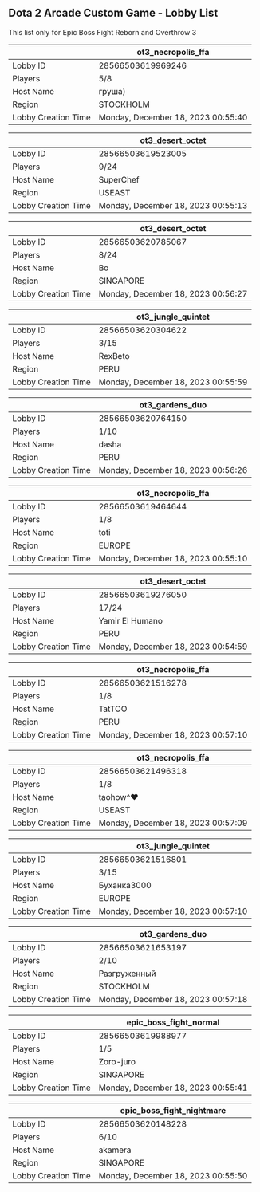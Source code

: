 ## Dota 2 Arcade Custom Game - Lobby List

This list only for Epic Boss Fight Reborn and Overthrow 3

|  | ot3_necropolis_ffa |
| ------ | ------ |
| Lobby ID | 28566503619969246 |
| Players | 5/8 |
| Host Name | груша) |
| Region | STOCKHOLM |
| Lobby Creation Time | Monday, December 18, 2023 00:55:40 |


|  | ot3_desert_octet |
| ------ | ------ |
| Lobby ID | 28566503619523005 |
| Players | 9/24 |
| Host Name | SuperChef |
| Region | USEAST |
| Lobby Creation Time | Monday, December 18, 2023 00:55:13 |


|  | ot3_desert_octet |
| ------ | ------ |
| Lobby ID | 28566503620785067 |
| Players | 8/24 |
| Host Name | Bo |
| Region | SINGAPORE |
| Lobby Creation Time | Monday, December 18, 2023 00:56:27 |


|  | ot3_jungle_quintet |
| ------ | ------ |
| Lobby ID | 28566503620304622 |
| Players | 3/15 |
| Host Name | RexBeto |
| Region | PERU |
| Lobby Creation Time | Monday, December 18, 2023 00:55:59 |


|  | ot3_gardens_duo |
| ------ | ------ |
| Lobby ID | 28566503620764150 |
| Players | 1/10 |
| Host Name | dasha |
| Region | PERU |
| Lobby Creation Time | Monday, December 18, 2023 00:56:26 |


|  | ot3_necropolis_ffa |
| ------ | ------ |
| Lobby ID | 28566503619464644 |
| Players | 1/8 |
| Host Name | toti |
| Region | EUROPE |
| Lobby Creation Time | Monday, December 18, 2023 00:55:10 |


|  | ot3_desert_octet |
| ------ | ------ |
| Lobby ID | 28566503619276050 |
| Players | 17/24 |
| Host Name | Yamir El Humano |
| Region | PERU |
| Lobby Creation Time | Monday, December 18, 2023 00:54:59 |


|  | ot3_necropolis_ffa |
| ------ | ------ |
| Lobby ID | 28566503621516278 |
| Players | 1/8 |
| Host Name | TatTOO |
| Region | PERU |
| Lobby Creation Time | Monday, December 18, 2023 00:57:10 |


|  | ot3_necropolis_ffa |
| ------ | ------ |
| Lobby ID | 28566503621496318 |
| Players | 1/8 |
| Host Name | taohow^♥ |
| Region | USEAST |
| Lobby Creation Time | Monday, December 18, 2023 00:57:09 |


|  | ot3_jungle_quintet |
| ------ | ------ |
| Lobby ID | 28566503621516801 |
| Players | 3/15 |
| Host Name | Буханка3000 |
| Region | EUROPE |
| Lobby Creation Time | Monday, December 18, 2023 00:57:10 |


|  | ot3_gardens_duo |
| ------ | ------ |
| Lobby ID | 28566503621653197 |
| Players | 2/10 |
| Host Name | Разгруженный |
| Region | STOCKHOLM |
| Lobby Creation Time | Monday, December 18, 2023 00:57:18 |


|  | epic_boss_fight_normal |
| ------ | ------ |
| Lobby ID | 28566503619988977 |
| Players | 1/5 |
| Host Name | Zoro-juro |
| Region | SINGAPORE |
| Lobby Creation Time | Monday, December 18, 2023 00:55:41 |


|  | epic_boss_fight_nightmare |
| ------ | ------ |
| Lobby ID | 28566503620148228 |
| Players | 6/10 |
| Host Name | akamera |
| Region | SINGAPORE |
| Lobby Creation Time | Monday, December 18, 2023 00:55:50 |


